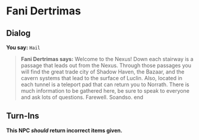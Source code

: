 # Fani Dertrimas
## Dialog

**You say:** `Hail`



>**Fani Dertrimas says:** Welcome to the Nexus! Down each stairway is a passage that leads out from the Nexus. Through those passages you will find the great trade city of Shadow Haven, the Bazaar, and the cavern systems that lead to the surface of Luclin. Also, located in each tunnel is a teleport pad that can return you to Norrath. There is much information to be gathered here, be sure to speak to everyone and ask lots of questions. Farewell. Soandso.
end

## Turn-Ins



**This NPC *should* return incorrect items given.**






